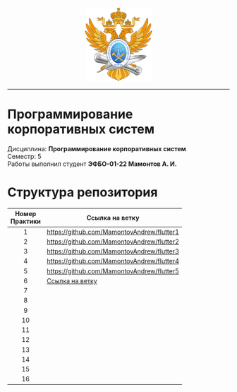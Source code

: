 <p align="center">
  <img src="images/MIREA_Gerb_Colour.svg" alt="Mirea_Gerb" width="30%"/>
</p>

___

# Программирование корпоративных систем
Дисциплина: **Программирование корпоративных систем** <br>
Семестр: 5 <br>
Работы выполнил студент **ЭФБО-01-22 Мамонтов А. И.** <br>

# Структура репозитория
| Номер<br>Практики | Ссылка на ветку |
|:---:|---|
| 1 | https://github.com/MamontovAndrew/flutter1 |
| 2 | https://github.com/MamontovAndrew/flutter2 |
| 3 | https://github.com/MamontovAndrew/flutter3 |
| 4 | https://github.com/MamontovAndrew/flutter4 |
| 5 | https://github.com/MamontovAndrew/flutter5 |
| 6 | [Ссылка на ветку]()|
| 7 | |
| 8 | |
| 9 | |
| 10 | |
| 11 | |
| 12 | |
| 13 | |
| 14 | |
| 15 | |
| 16 | |
